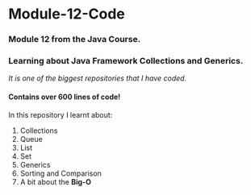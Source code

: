 # Module-12-Code
### Module 12 from the Java Course. 
### Learning about Java Framework Collections and Generics.

*It is one of the biggest repositories that I have coded.*
#### Contains over **600** lines of code!

In this repository I learnt about:
1. Collections
2. Queue
3. List
4. Set
5. Generics
6. Sorting and Comparison
7. A bit about the **Big-O**

